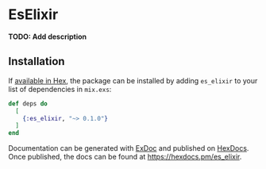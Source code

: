 # EsElixir

**TODO: Add description**

## Installation

If [available in Hex](https://hex.pm/docs/publish), the package can be installed
by adding `es_elixir` to your list of dependencies in `mix.exs`:

```elixir
def deps do
  [
    {:es_elixir, "~> 0.1.0"}
  ]
end
```

Documentation can be generated with [ExDoc](https://github.com/elixir-lang/ex_doc)
and published on [HexDocs](https://hexdocs.pm). Once published, the docs can
be found at <https://hexdocs.pm/es_elixir>.

